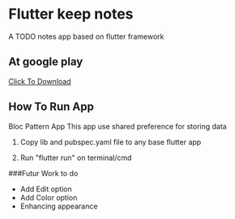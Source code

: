 # Flutter keep notes

A TODO notes app based on flutter framework

## At google play

[Click To Download](https://bit.ly/2FziJP7)

## How To Run App
Bloc Pattern App
This app use shared preference for storing data

 1. Copy lib and pubspec.yaml file to any base flutter app

 1. Run "flutter run" on terminal/cmd

###Futur Work to do
- Add Edit option
- Add Color option
- Enhancing appearance